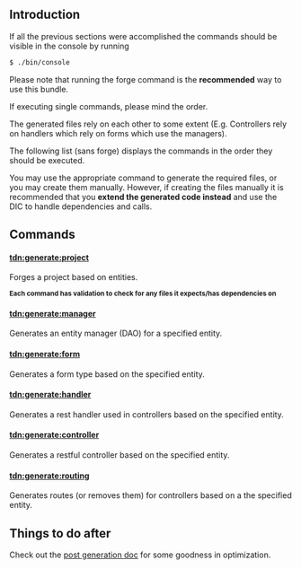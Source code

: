 Introduction
------------
If all the previous sections were accomplished the commands should be visible in the console by running

```bash
$ ./bin/console
```

Please note that running the forge command is the **recommended** way to use this bundle.

If executing single commands, please mind the order.

The generated files rely on each other to some extent (E.g. Controllers rely on handlers which rely on forms which use the managers).

The following list (sans forge) displays the commands in the order they should be executed.

You may use the appropriate command to generate the required files, or you may create them manually. 
However, if creating the files manually it is recommended that you **extend the generated code instead** 
and use the DIC to handle dependencies and calls.

Commands
--------
#### [tdn:generate:project](generate-project.md)

Forges a project based on entities.

<sub>**Each command has validation to check for any files it expects/has dependencies on**</sub>

#### [tdn:generate:manager](generate-manager.md)

Generates an entity manager (DAO) for a specified entity.

#### [tdn:generate:form](generate-form.md)

Generates a form type based on the specified entity.

#### [tdn:generate:handler](generate-handler.md)

Generates a rest handler used in controllers based on the specified entity.

#### [tdn:generate:controller](generate-controller.md)

Generates a restful controller based on the specified entity.

#### [tdn:generate:routing](generate-routing.md)

Generates routes (or removes them) for controllers based on a the specified entity.


Things to do after
------------------

Check out the [post generation doc](post-generation.md) for some goodness in optimization.
